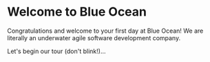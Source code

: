 # Welcome to Blue Ocean

Congratulations and welcome to your first day at Blue Ocean! We are literally an underwater agile software development company.  

Let's begin our tour (don't blink!)...